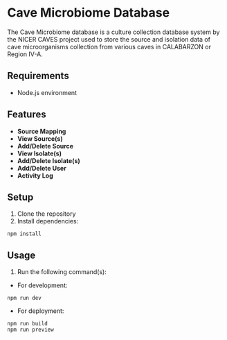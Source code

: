 # Cave Microbiome Database
The Cave Microbiome database is a culture collection database system by the NICER CAVES project used to store the source and isolation data of cave microorganisms collection from various caves in CALABARZON or Region IV-A.

## Requirements
* Node.js environment

## Features
* **Source Mapping**
* **View Source(s)**
* **Add/Delete Source**
* **View Isolate(s)**
* **Add/Delete Isolate(s)**
* **Add/Delete User**
* **Activity Log**

## Setup
1. Clone the repository
2. Install dependencies:
```
npm install
```

## Usage
1. Run the following command(s):
* For development:
```
npm run dev
```
* For deployment:
```
npm run build
npm run preview
```

